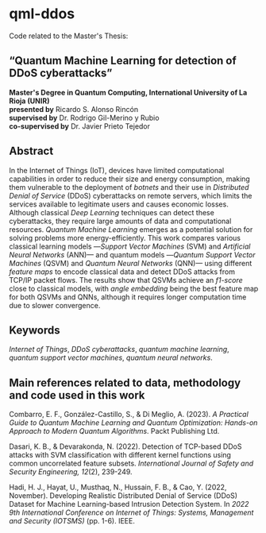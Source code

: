 # qml-ddos
Code related to the Master's Thesis:  
## “Quantum Machine Learning for detection of DDoS cyberattacks”  
**Master's Degree in Quantum Computing, International University of La Rioja (UNIR)**  
**presented by** Ricardo S. Alonso Rincón  
**supervised by** Dr. Rodrigo Gil-Merino y Rubio  
**co-supervised by** Dr. Javier Prieto Tejedor  
## Abstract
In the Internet of Things (IoT), devices have limited computational capabilities in order to reduce their size and energy consumption, making them vulnerable to the deployment of *botnets* and their use in *Distributed Denial of Service* (DDoS) cyberattacks on remote servers, which limits the services available to legitimate users and causes economic losses. Although classical *Deep Learning* techniques can detect these cyberattacks, they require large amounts of data and computational resources. *Quantum Machine Learning* emerges as a potential solution for solving problems more energy-efficiently. This work compares various classical learning models —*Support Vector Machines* (SVM) and *Artificial Neural Networks* (ANN)— and quantum models —*Quantum Support Vector Machines* (QSVM) and *Quantum Neural Networks* (QNN)— using different *feature maps* to encode classical data and detect DDoS attacks from TCP/IP packet flows. The results show that QSVMs achieve an *f1-score* close to classical models, with 
*angle embedding* being the best feature map for both QSVMs and QNNs, although it requires longer computation time due to slower convergence.  
## Keywords
*Internet of Things*, *DDoS cyberattacks*, *quantum machine learning*, *quantum support vector machines*, *quantum neural networks*.  
## Main references related to data, methodology and code used in this work
Combarro, E. F., González-Castillo, S., & Di Meglio, A. (2023). *A Practical Guide to Quantum Machine Learning and Quantum Optimization: Hands-on Approach to Modern Quantum Algorithms*. Packt Publishing Ltd.

Dasari, K. B., & Devarakonda, N. (2022). Detection of TCP-based DDoS attacks with SVM classification with different kernel functions using common uncorrelated feature subsets. *International Journal of Safety and Security Engineering, 12*(2), 239-249.

Hadi, H. J., Hayat, U., Musthaq, N., Hussain, F. B., & Cao, Y. (2022, November). Developing Realistic Distributed Denial of Service (DDoS) Dataset for Machine Learning-based Intrusion Detection System. In *2022 9th International Conference on Internet of Things: Systems, Management and Security (IOTSMS)* (pp. 1-6). IEEE.
